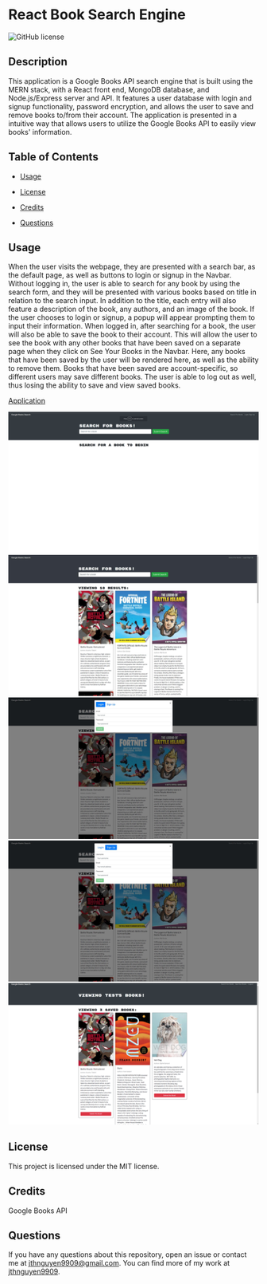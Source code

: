 # React Book Search Engine 
![GitHub license](https://img.shields.io/badge/license-MIT-blue.svg)

## Description

This application is a Google Books API search engine that is built using the MERN stack, with a React front end, MongoDB database, and Node.js/Express server and API. It features a user database with login and signup functionality, password encryption, and allows the user to save and remove books to/from their account. The application is presented in a intuitive way that allows users to utilize the Google Books API to easily view books' information.

## Table of Contents

* [Usage](#usage)

* [License](#license)

* [Credits](#credits)

* [Questions](#questions)

## Usage

When the user visits the webpage, they are presented with a search bar, as the default page, as well as buttons to login or signup in the Navbar. Without logging in, the user is able to search for any book by using the search form, and they will be presented with various books based on title in relation to the search input. In addition to the title, each entry will also feature a description of the book, any authors, and an image of the book. If the user chooses to login or signup, a popup will appear prompting them to input their information. When logged in, after searching for a book, the user will also be able to save the book to their account. This will allow the user to see the book with any other books that have been saved on a separate page when they click on See Your Books in the Navbar. Here, any books that have been saved by the user will be rendered here, as well as the ability to remove them. Books that have been saved are account-specific, so different users may save different books. The user is able to log out as well, thus losing the ability to save and view saved books.

[Application](https://agile-atoll-57616.herokuapp.com/)

![Alt text](./client/src/assets/screenshots/sc1.png "Application Screenshot 1")
![Alt text](./client/src/assets/screenshots/sc2.png "Application Screenshot 2")
![Alt text](./client/src/assets/screenshots/sc3.png "Application Screenshot 3")
![Alt text](./client/src/assets/screenshots/sc4.png "Application Screenshot 4")
![Alt text](./client/src/assets/screenshots/sc5.png "Application Screenshot 5")


## License

This project is licensed under the MIT license.

## Credits

Google Books API

## Questions

If you have any questions about this repository, open an issue or contact me at jthnguyen9909@gmail.com. You can find more of my work at [jthnguyen9909](https://github.com/jthnguyen9909).
